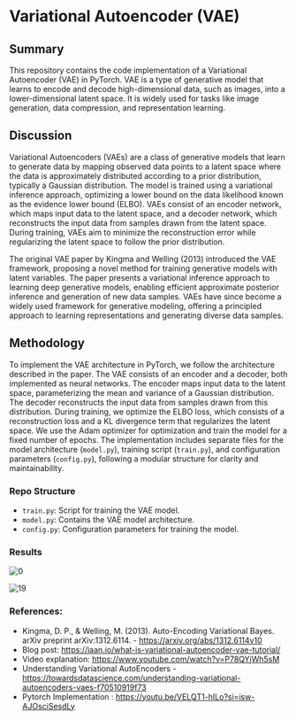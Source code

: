 # Variational Autoencoder (VAE)

## Summary

This repository contains the code implementation of a Variational Autoencoder (VAE) in PyTorch. VAE is a type of generative model that learns to encode and decode high-dimensional data, such as images, into a lower-dimensional latent space. It is widely used for tasks like image generation, data compression, and representation learning.


## Discussion

Variational Autoencoders (VAEs) are a class of generative models that learn to generate data by mapping observed data points to a latent space where the data is approximately distributed according to a prior distribution, typically a Gaussian distribution. The model is trained using a variational inference approach, optimizing a lower bound on the data likelihood known as the evidence lower bound (ELBO). VAEs consist of an encoder network, which maps input data to the latent space, and a decoder network, which reconstructs the input data from samples drawn from the latent space. During training, VAEs aim to minimize the reconstruction error while regularizing the latent space to follow the prior distribution.

The original VAE paper by Kingma and Welling (2013) introduced the VAE framework, proposing a novel method for training generative models with latent variables. The paper presents a variational inference approach to learning deep generative models, enabling efficient approximate posterior inference and generation of new data samples. VAEs have since become a widely used framework for generative modeling, offering a principled approach to learning representations and generating diverse data samples.



## Methodology

To implement the VAE architecture in PyTorch, we follow the architecture described in the paper. The VAE consists of an encoder and a decoder, both implemented as neural networks. The encoder maps input data to the latent space, parameterizing the mean and variance of a Gaussian distribution. The decoder reconstructs the input data from samples drawn from this distribution. During training, we optimize the ELBO loss, which consists of a reconstruction loss and a KL divergence term that regularizes the latent space. We use the Adam optimizer for optimization and train the model for a fixed number of epochs. The implementation includes separate files for the model architecture (`model.py`), training script (`train.py`), and configuration parameters (`config.py`), following a modular structure for clarity and maintainability.

### Repo Structure

- `train.py`: Script for training the VAE model.
- `model.py`: Contains the VAE model architecture.
- `config.py`: Configuration parameters for training the model.

### Results

![0]("results/reconstructed_images_0.png")

![19]("results/reconstructed_images_19.png")


### References:

- Kingma, D. P., & Welling, M. (2013). Auto-Encoding Variational Bayes. arXiv preprint arXiv:1312.6114. - https://arxiv.org/abs/1312.6114v10
- Blog post: https://jaan.io/what-is-variational-autoencoder-vae-tutorial/
- Video explanation: https://www.youtube.com/watch?v=P78QYjWh5sM
- Understanding Variational AutoEncoders - https://towardsdatascience.com/understanding-variational-autoencoders-vaes-f70510919f73
- Pytorch Implementation : https://youtu.be/VELQT1-hILo?si=isw-AJOsciSesdLy